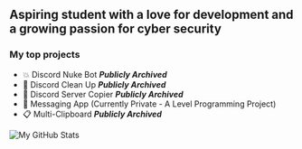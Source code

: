 ## Aspiring student with a love for development and a growing passion for cyber security

### My top projects
- 💥 Discord Nuke Bot ***Publicly Archived***
- 🧹 Discord Clean Up ***Publicly Archived***
- 📎 Discord Server Copier ***Publicly Archived***
- 💬 Messaging App (Currently Private - A Level Programming Project)
- 📋 Multi-Clipboard ***Publicly Archived***

<img alt="My GitHub Stats" src="https://github-readme-stats.vercel.app/api?username=Tyclonie&show_icons=true&hide_border=true&theme=merko" />
